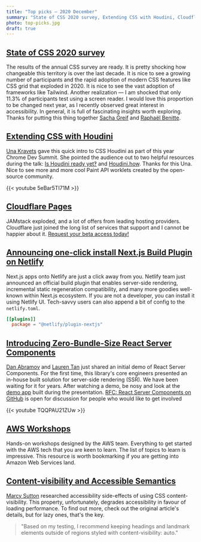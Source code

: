 ```yaml
---
title: "Top picks — 2020 December"
summary: "State of CSS 2020 survey, Extending CSS with Houdini, Cloudflare Pages, React Server Components, AWS Workshops, CSS content-visibility and accessible semantics and more…"
photo: top-picks.jpg
draft: true
---
```


## [State of CSS 2020 survey](https://2020.stateofcss.com/)

The results of the annual CSS survey are ready. It is pretty shocking how changeable this territory is over the last decade. It is nice to see a growing number of participants and the rapid adoption of modern CSS features like CSS grid that exploded in 2020. It is nice to see the vast adoption of frameworks like Tailwind. Another realization — I am shocked that only 11.3% of participants test using a screen reader. I would love this proportion to be changed next year, as I recently observed great interest in accessibility. In general, it is full of fascinating insights worth exploring. Thanks for putting this thing together [Sacha Greif](https://twitter.com/sachagreif) and [Raphaël Benitte](https://twitter.com/benitteraphael).

## [Extending CSS with Houdini](https://youtu.be/5eBar5TI71M)

[Una Kravets](https://twitter.com/una) gave this quick intro to CSS Houdini as part of this year Chrome Dev Summit. She pointed the audience out to two helpful resources during the talk: [Is Houdini ready yet‽](https://ishoudinireadyyet.com) and [Houdini.how](https://houdini.how). Thanks for this Una. Nice to see more and more cool Paint API worklets created by the open-source community.

{{< youtube 5eBar5TI71M >}}

## [Cloudflare Pages](https://pages.cloudflare.com)

JAMstack exploded, and a lot of offers from leading hosting providers. Cloudflare just joined the long list of services that support and I cannot be happier about it. [Request your beta access today!](https://www.cloudflare.com/en-gb/pages-jamstack-platform-beta-sign-up/)

## [Announcing one-click install Next.js Build Plugin on Netlify](https://www.netlify.com/blog/2020/12/07/announcing-one-click-install-next.js-build-plugin-on-netlify)

Next.js apps onto Netlify are just a click away from you. Netlify team just announced an official build plugin that enables server-side rendering, incremental static regeneration compatibility, and many more goodies well-known within Next.js ecosystem. If you are not a developer, you can install it using Netlify UI. Tech-savvy users can also append a bit of config to the `netlify.toml`.

```toml
[[plugins]]
  package = "@netlify/plugin-nextjs"
```

## [Introducing Zero-Bundle-Size React Server Components](https://youtu.be/TQQPAU21ZUw)

[Dan Abramov](https://twitter.com/dan_abramov) and [Lauren Tan](https://twitter.com/sugarpirate_) just shared an initial demo of React Server Components. For the first time, this library's core engineers presented an in-house built solution for server-side rendering (SSR). We have been waiting for it for years. After watching a demo, be nosy and look at the [demo app](https://github.com/reactjs/server-components-demo) built during the presentation. [RFC: React Server Components on GitHub](https://github.com/reactjs/rfcs/pull/188) is open for discussion for people who would like to get involved

{{< youtube TQQPAU21ZUw >}}

## [AWS Workshops](https://workshops.aws)

Hands-on workshops designed by the AWS team. Everything to get started with the AWS tech that you are keen to learn. The list of topics to learn is impressive. This resource is worth bookmarking if you are getting into Amazon Web Services land.

## [Content-visibility and Accessible Semantics](https://marcysutton.com/content-visibility-accessible-semantics)

[Marcy Sutton](https://twitter.com/marcysutton) researched accessibility side-effects of using CSS content-visibility. This property, unfortunately, degrades accessibility in favour of loading performance. To find out more, check out the original article's details, but for lazy ones, that's the key.

> "Based on my testing, I recommend keeping headings and landmark elements outside of regions styled with content-visibility: auto."
